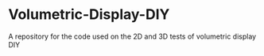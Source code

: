 # Volumetric-Display-DIY
A repository for the code used on the 2D and 3D tests of volumetric display DIY
